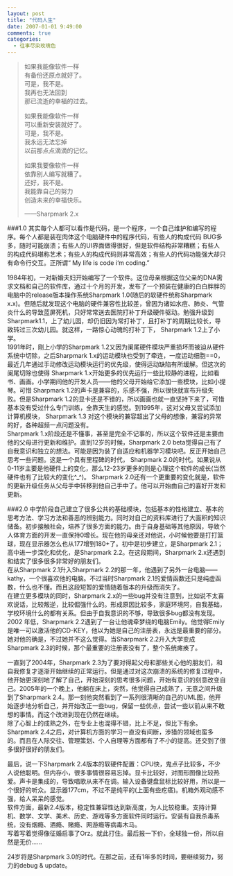 ```yaml
---
layout: post
title: "代码人生"
date: 2007-01-01 9:49:00
comments: true
categories:
  - 往事尽染玫瑰色
---
```

> 如果我能像软件一样  
> 有备份还原点就好了。  
> 可是，我不是。  
> 我再也无法回到  
> 那已流逝的幸福的过去。
> 
> 如果我能像软件一样  
> 可以重新安装就好了。  
> 可是，我不是。  
> 我永远无法忘掉  
> 以前那点点滴滴的记忆。
> 
> 如果我要像软件一样  
> 依靠别人编写就糟了。  
> 还好，我不是。  
> 我能靠自己的努力  
> 创造未来的幸福快乐。
> 
>   ——Sharpmark 2.x

###1.0
其实每个人都可以看作是代码，是一个程序，一个自己维护和编写的程序。每个人都是装在肉体这个电脑硬件中的程序代码，有些人的构成代码 BUG多多，随时可能崩溃；有些人的UI界面做得很好，但是软件结构非常糟糕；有些人的构成代码堪称艺术；有些人的构成代码则非常高效；有些人的代码功能强大却只有命令行交互。正所谓“ My life is code i‘m coding.”

1984年初，一对新婚夫妇开始编写了一个软件。这位母亲根据这位父亲的DNA需求文档和自己的软件库，通过十个月的开发，发布了一个预装在健康的白白胖胖的电脑中的release版本操作系统Sharpmark 1.0(随后的软硬件统称Sharpmark x.x)。但随后就发现这个电脑的硬件兼容性比较差，曾因为诸如水痘、肺炎、气管炎什么的导致蓝屏死机，只好常常送去医院打补丁升级硬件驱动。勉强升级到 Sharpmark1.1，上了幼儿园，却仍旧因为常打补丁，且打补丁的周期比较长，导致转过三次幼儿园。就这样，一路惊心动魄的打补丁下， Sharpmark 1.2上了小学。  
1991年时，刚上小学的Sharpmark 1.2又因为阑尾硬件模块严重损坏而被迫从硬件系统中切除，之后Sharpmark 1.x的运动模块也受到了牵连，一度运动细胞==0，最近几年通过手动修改运动模块运行的优先级，使得运动缺陷有所缓解。但这次的阑尾切除也使得 Sharpmark 1.x开始更多的优先运行一些比较静的进程，比如看书、画画。小学期间他的开发人员——他的父母开始给它添加一些模块，比如小提琴。可惜 Sharpmark 1.2的声卡是兼容的，乐感不强，所以很快就宣布升级失败。但是Sharpmark 1.2的显卡还是不错的，所以画画也就一直坚持下来了，可惜基本没有受过什么专门训练，全靠天生的感觉。到1995年，这对父母又尝试添加计算机模块， Sharpmark 1.3 对这个模块的兼容超出了父母的想像，兼容的异常的好，各种超频一点问题没有。  
Sharpmark 1.x阶段还是不懂事，甚至是完全不记事的，所以这个软件还是主要由他的父母进行更新和维护。直到12岁的时候，Sharpmark 2.0 beta觉得自己有了自我意识和独立的想法。可能是因为装了自适应和机器学习模块吧。反正开始自己思考一些问题。这是一个具有里程碑的时代， Sharpmark 2.0的时代。如果说从0-11岁主要是他硬件上的变化，那么12-23岁更多的则是心理这个软件的成长(当然硬件也有了比较大的变化^_^)。 Sharpmark 2.0还有一个更重要的变化就是，软件的更新升级任务从父母手中转移到他自己手中了。他可以开始由自己的喜好开发和更新。

###2.0
中学阶段自己建立了很多公共的基础模块，包括基本的性格建立、基本的思考方法、学习方法和善恶的辨别能力。同时对自己的资料库进行了大面积的知识储备。初步接触社会，培养了很多方面的能力。由于自身基础等其他原因，导致个人体育方面的开发一直保持0增长。现在他的母亲还对他说，小时候他要是打打篮球，现在显示器怎么也从177增到180+了。初中是初步建立，是Sharpmark 2.1；高中进一步深化和优化，是Sharpmark 2.2。在这段期间，Sharpmark 2.x还遇到和结实了很多很多非常好的朋友们。  
在从Sharpmark 2.1升入Sharpmark 2.2的那一年，他遇到了另外一台电脑——kathy，一个很喜欢他的电脑。不过当时Sharpmark 2.1的爱情函数还只是纯虚函数，什么也不懂。而且这段短暂的爱情随着版本的升级而消失了。  
在建立更多模块的同时，Sharpmark 2.x的一些bug并没有注意到，比如说不太喜欢说话，比较叛逆，比较倔强什么的。形成原因比较多，家庭环境阿，自我基础，学校环境什么的都有关系。但由于自我意识的不够，导致很多bug都没有发现。  
2002 年低，Sharpmark 2.2遇到了一台让他魂牵梦绕的电脑Emily。他觉得Emily是唯一可以激活他的CD-KEY，他以为她是自己的注册表，永远是最重要的部分。她对他的确是，不过她并不这么觉得。当Sharpmark 2.2升入大学变成Sharpmark 2.3的时候，那个最重要的注册表没有了，整个系统瘫痪了。

一直到了2004年，Sharpmark 2.3为了要对得起父母和那些关心他的朋友们，和自我修复才逐渐开始继续的正常运行。但是通过对这次崩溃的系统的修复过程中，他开始更深刻地了解了自己，开始深刻的思考很多问题，开始有意识的刻意改变自己。2005年的一个晚上，他躺在床上，突然，他觉得自己成熟了，无意之间升级到了Sharpmark 2.4。那一刻他突然看到了一系列很清晰的自己的UML图，他开始逐步地分析自己，并开始改正一些bug，保留一些优点，尝试一些以前从来不敢想的事情。而这个改进到现在仍然在继续。  
除了心智上的成熟之外，在专业上也混得不错，比上不足，但比下有余。Sharpmark 2.4之后，对计算机方面的学习一直没有间断，涉猎的领域也蛮多的。而且在人际交往、管理策划、个人自理等方面都有了不小的提高。还交到了很多很好很好的朋友们。

最后，说一下Sharpmark 2.4版本的软硬件配置：CPU快，鬼点子比较多，不少人说他聪明。但内存小，很多事情很容易忘掉。显卡比较好，对图形图像比较热爱。声卡是集成的，导致唱歌从来不在调。输入设备键盘鼠标比较好用，所以是一个很好的听众。显示器177cm，不过不是纯平的(上面有些疙瘩)。机箱外观动感不强，给人呆呆的感觉。  
软件方面，最新2.4版本，稳定性兼容性达到新高度，为人比较稳重。支持计算机、数学、文学、美术、历史、游戏等多方面软件同时运行。安装有自我杀毒系统，没有烟瘾、酒瘾、赌瘾、网游瘾等病毒木马。  
写着写着觉得像征婚启事了Orz。就此打住。最后报一下价，全球独一份，所以自然是无价……

24岁将是Sharpmark 3.0的时代。在那之前，还有1年多的时间，要继续努力，努力的debug & update。
